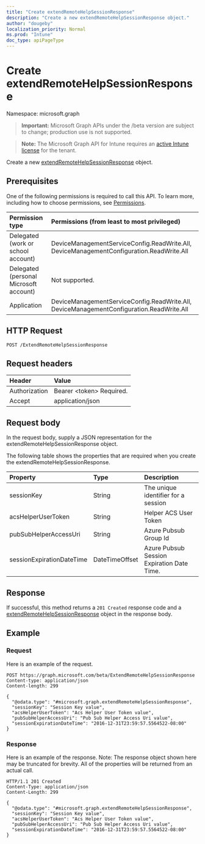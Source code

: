 ```yaml
---
title: "Create extendRemoteHelpSessionResponse"
description: "Create a new extendRemoteHelpSessionResponse object."
author: "dougeby"
localization_priority: Normal
ms.prod: "Intune"
doc_type: apiPageType
---
```


# Create extendRemoteHelpSessionResponse

Namespace: microsoft.graph

> **Important:** Microsoft Graph APIs under the /beta version are subject to change; production use is not supported.

> **Note:** The Microsoft Graph API for Intune requires an [active Intune license](https://go.microsoft.com/fwlink/?linkid=839381) for the tenant.

Create a new [extendRemoteHelpSessionResponse](../resources/intune-remoteassistance-extendremotehelpsessionresponse.md) object.

## Prerequisites
One of the following permissions is required to call this API. To learn more, including how to choose permissions, see [Permissions](/graph/permissions-reference).

|Permission type|Permissions (from least to most privileged)|
|:---|:---|
|Delegated (work or school account)|DeviceManagementServiceConfig.ReadWrite.All, DeviceManagementConfiguration.ReadWrite.All|
|Delegated (personal Microsoft account)|Not supported.|
|Application|DeviceManagementServiceConfig.ReadWrite.All, DeviceManagementConfiguration.ReadWrite.All|

## HTTP Request
<!-- {
  "blockType": "ignored"
}
-->
``` http
POST /ExtendRemoteHelpSessionResponse
```

## Request headers
|Header|Value|
|:---|:---|
|Authorization|Bearer &lt;token&gt; Required.|
|Accept|application/json|

## Request body
In the request body, supply a JSON representation for the extendRemoteHelpSessionResponse object.

The following table shows the properties that are required when you create the extendRemoteHelpSessionResponse.

|Property|Type|Description|
|:---|:---|:---|
|sessionKey|String|The unique identifier for a session|
|acsHelperUserToken|String|Helper ACS User Token|
|pubSubHelperAccessUri|String|Azure Pubsub Group Id|
|sessionExpirationDateTime|DateTimeOffset|Azure Pubsub Session Expiration Date Time.|



## Response
If successful, this method returns a `201 Created` response code and a [extendRemoteHelpSessionResponse](../resources/intune-remoteassistance-extendremotehelpsessionresponse.md) object in the response body.

## Example

### Request
Here is an example of the request.
``` http
POST https://graph.microsoft.com/beta/ExtendRemoteHelpSessionResponse
Content-type: application/json
Content-length: 299

{
  "@odata.type": "#microsoft.graph.extendRemoteHelpSessionResponse",
  "sessionKey": "Session Key value",
  "acsHelperUserToken": "Acs Helper User Token value",
  "pubSubHelperAccessUri": "Pub Sub Helper Access Uri value",
  "sessionExpirationDateTime": "2016-12-31T23:59:57.5564522-08:00"
}
```

### Response
Here is an example of the response. Note: The response object shown here may be truncated for brevity. All of the properties will be returned from an actual call.
``` http
HTTP/1.1 201 Created
Content-Type: application/json
Content-Length: 299

{
  "@odata.type": "#microsoft.graph.extendRemoteHelpSessionResponse",
  "sessionKey": "Session Key value",
  "acsHelperUserToken": "Acs Helper User Token value",
  "pubSubHelperAccessUri": "Pub Sub Helper Access Uri value",
  "sessionExpirationDateTime": "2016-12-31T23:59:57.5564522-08:00"
}
```




